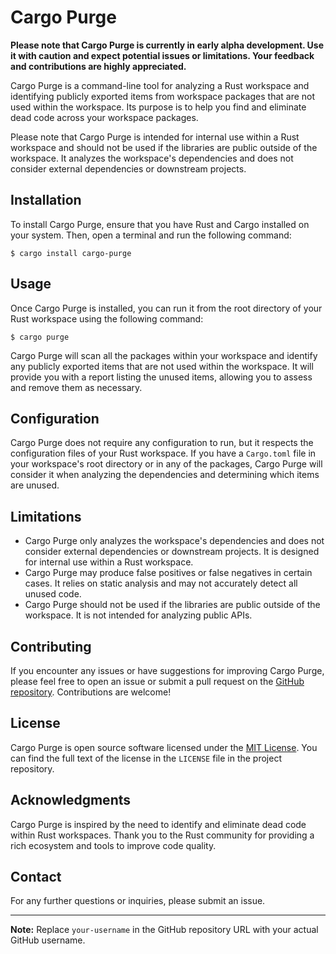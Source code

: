# Cargo Purge

**Please note that Cargo Purge is currently in early alpha development. Use it with caution and expect potential issues or limitations. Your feedback and contributions are highly appreciated.**

Cargo Purge is a command-line tool for analyzing a Rust workspace and identifying publicly exported items from workspace packages that are not used within the workspace. Its purpose is to help you find and eliminate dead code across your workspace packages.

Please note that Cargo Purge is intended for internal use within a Rust workspace and should not be used if the libraries are public outside of the workspace. It analyzes the workspace's dependencies and does not consider external dependencies or downstream projects.

## Installation

To install Cargo Purge, ensure that you have Rust and Cargo installed on your system. Then, open a terminal and run the following command:

```
$ cargo install cargo-purge
```

## Usage

Once Cargo Purge is installed, you can run it from the root directory of your Rust workspace using the following command:

```
$ cargo purge
```

Cargo Purge will scan all the packages within your workspace and identify any publicly exported items that are not used within the workspace. It will provide you with a report listing the unused items, allowing you to assess and remove them as necessary.

## Configuration

Cargo Purge does not require any configuration to run, but it respects the configuration files of your Rust workspace. If you have a `Cargo.toml` file in your workspace's root directory or in any of the packages, Cargo Purge will consider it when analyzing the dependencies and determining which items are unused.

## Limitations

- Cargo Purge only analyzes the workspace's dependencies and does not consider external dependencies or downstream projects. It is designed for internal use within a Rust workspace.
- Cargo Purge may produce false positives or false negatives in certain cases. It relies on static analysis and may not accurately detect all unused code.
- Cargo Purge should not be used if the libraries are public outside of the workspace. It is not intended for analyzing public APIs.

## Contributing

If you encounter any issues or have suggestions for improving Cargo Purge, please feel free to open an issue or submit a pull request on the [GitHub repository](https://github.com/your-username/cargo-purge). Contributions are welcome!

## License

Cargo Purge is open source software licensed under the [MIT License](https://opensource.org/licenses/MIT). You can find the full text of the license in the `LICENSE` file in the project repository.

## Acknowledgments

Cargo Purge is inspired by the need to identify and eliminate dead code within Rust workspaces. Thank you to the Rust community for providing a rich ecosystem and tools to improve code quality.

## Contact

For any further questions or inquiries, please submit an issue.

---

**Note:** Replace `your-username` in the GitHub repository URL with your actual GitHub username.